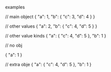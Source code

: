 examples

// main object
{
  "a": 1,
  "b": {
    "c": 3,
    "d": 4
  }
}

// other values
{
  "a": 2,
  "b": {
    "c": 4,
    "d": 5
  }
}

// other value kinds
{
  "a": {
           "c": 4,
           "d": 5
         },
  "b": 1
}

// no obj

{
  "a": 1
}

// extra obje
{
  "a": {
           "c": 4,
           "d": 5
         },
  "b": 1
}
